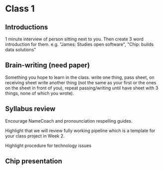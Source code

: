 # Class 1

## Introductions

1 minute interview of person sitting next to you.  Then create 3 word introduction for them. e.g. "James: Studies open software", "Chip: builds data solutions"

## Brain-writing (need paper)

Something you hope to learn in the class.  write one thing, pass sheet, on receiving sheet write another thing (not the same as your first or the ones on the sheet in front of you), repeat passing/writing until have sheet with 3 things, none of which you wrote).

## Syllabus review

Encourage NameCoach and pronounciation respelling guides.

Highlight that we will review fully working pipeline which is a template for your class project in Week 2.

Highlight procedure for technology issues

## Chip presentation
